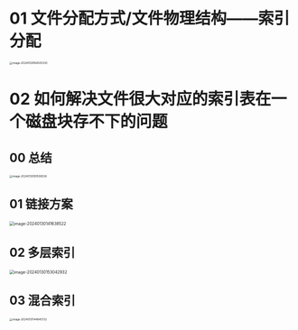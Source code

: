 # 01 文件分配方式/文件物理结构——索引分配

<img src="https://cvp.oss-cn-shanghai.aliyuncs.com/picgo/202401291645332.png" alt="image-20240129164505330" style="zoom: 33%;" />



# 02 如何解决文件很大对应的索引表在一个磁盘块存不下的问题



## 00 总结

<img src="https://cvp.oss-cn-shanghai.aliyuncs.com/picgo/202401301815959.png" alt="image-20240130181506536" style="zoom:33%;" />



##  01 链接方案

<img src="https://cvp.oss-cn-shanghai.aliyuncs.com/picgo/202401301416893.png" alt="image-20240130141638522" style="zoom: 50%;" />



## 02 多层索引

<img src="https://cvp.oss-cn-shanghai.aliyuncs.com/picgo/202401301530655.png" alt="image-20240130153042932" style="zoom:50%;" />



## 03 混合索引

<img src="https://cvp.oss-cn-shanghai.aliyuncs.com/picgo/202401311446272.png" alt="image-20240131144645732" style="zoom:33%;" />